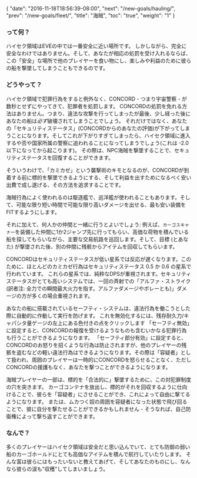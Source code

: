 {
  "date": "2016-11-18T18:56:39-08:00",
  "next": "/new-goals/hauling/",
  "prev": "/new-goals/fleet/",
  "title": "海賊",
  "toc": "true",
  "weight": "1"
}

### って何？

ハイセク領域はEVEの中では一番安全に近い場所です。 しかしながら、完全に安全なわけではありません。そして、あなたが相応の処罰を受け入れるならば、この「安全」な場所で他のプレイヤーを食い物にし、楽しみや利益のために彼らの船を撃墜してしまうこともできるのです。

### どうやって？

ハイセク領域で犯罪行為をすると例外なく、CONCORD - つまり宇宙警察 - が数秒とせずにやってきて、犯罪者を処罰します。 CONCORDの処罰を免れる方法はありません。つまり、違法な攻撃を行ってしまったが最後、少し経った後にあなたの船は*必ず*破壊されてしまうことでしょう。 それだけではなく、あなたの「セキュリティステータス」(CONCORDからのあなたの評価)が下がってしまうことになります。そしてこれが下がりすぎてしまったら、ハイセク領域に進入するや否や国家所属の警察に追われることになってしまうでしょう(これは -2.0 以下になってから起こります)。 その際は、NPC海賊を撃墜することで、セキュリティステータスを回復することができます。

そういうわけで、「カミカゼ」という襲撃術のキモとなるのが、CONCORDが到着する前に標的を撃墜できるようにする、そして利益を出すためになるべく安い出費で成し遂げる、その方法を追求することです。

海賊行為によく使われるのは駆逐艦で、巡洋艦が使われることもあります。そして、可能な限り短い時間で可能な限り高いダメージを出せる、最も安い装備をFITするようにします。

それに加えて、何人かの仲間と一緒に行うとよいでしょう: 例えば、`カーゴスキャナー`を装備した仲間に1か2ジャンプ先に行ってもらい、高価な荷物を積んでいる船を探してもらいながら、主要な交易航路を巡回します。そして、目標 (とあなた) が撃墜された後、別の仲間に残骸からアイテムを回収してもらいます。

CONCORDはセキュリティステータスが低い星系では反応が遅くなります。このために、ほとんどのカミカゼ行為はセキュリティステータス 0.5 か 0.6 の星系で行われています。 これらの星系では、純粋なDPSが重視されます。セキュリティステータスがとても高いシステムでは、一回の斉射での「アルファ・ストライク (訳者注: 全力での瞬間最大火力を指す。アルファダメージやボレーとも)」ダメージの方が多くの場合重視されます。

あなたの船に搭載されているセーフティ・システムは、違法行為を働こうとした際に自動的に作動して実行を防げます。 これを無効化するには、残存耐久力/キャパシタ量ゲージの左上にある色付きの点をクリックします 「セーフティ無効」に設定すると、CONCORDの報復を受けるようなものも含むいかなる犯罪行為も行うことができるようになります。 「セーフティ部分有効」に設定すると、CONCORDのお怒りを招くような行為は防止されますが、他のプレイヤーの残骸を盗むなどの軽い違法行為はできるようになります。その際は「容疑者」として扱われ、周囲のプレイヤーは一時的にCONCORDを怒らせることなく、ただしCONCORDの援護もなく、あなたを撃つことができるようになります。

海賊プレイヤーの一部は、標的を「合法的に」撃墜するために、この対犯罪制度の穴を突きます。 カーゴコンテナを放出し、標的がそれを回収するように仕向けることで、彼らを「容疑者」にさせることができ、これによって自由に撃てるようになります。 または、ムカつく奴の周囲を容疑者になった状態で飛び回ることで、彼に自分を撃たせることができるかもしれません - そうなれば、自己防衛権によって撃ち返すことができます。

### なんで？

多くのプレイヤーはハイセク領域は安全だと思い込んでいて、とても防御の弱い船のカーゴホールドにとても高価なアイテムを積んで航行していたりします。 そんな富は彼らにはもったいないと教えてあげて、そしてあなたのものにし、なんなら彼らの涙も"収穫"してしまいましょう。